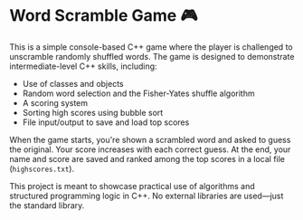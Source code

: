 # Word Scramble Game 🎮

This is a simple console-based C++ game where the player is challenged to unscramble randomly shuffled words. The game is designed to demonstrate intermediate-level C++ skills, including:

- Use of classes and objects
- Random word selection and the Fisher-Yates shuffle algorithm
- A scoring system
- Sorting high scores using bubble sort
- File input/output to save and load top scores

When the game starts, you're shown a scrambled word and asked to guess the original. Your score increases with each correct guess. At the end, your name and score are saved and ranked among the top scores in a local file (`highscores.txt`).

This project is meant to showcase practical use of algorithms and structured programming logic in C++. No external libraries are used—just the standard library.

